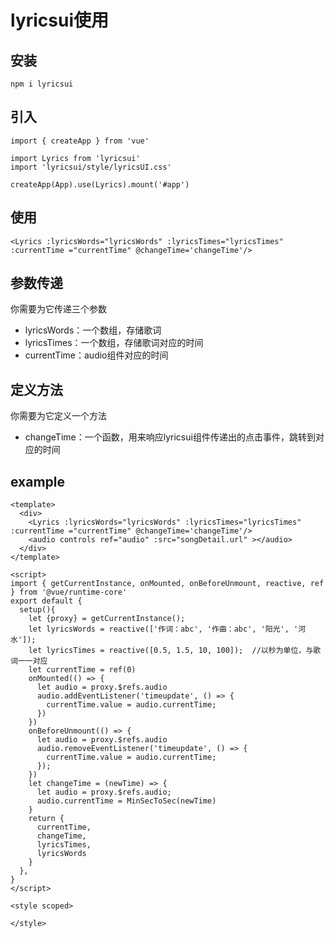 # lyricsui使用

## 安装

```npm i lyricsui```

## 引入

```
import { createApp } from 'vue'

import Lyrics from 'lyricsui'
import 'lyricsui/style/lyricsUI.css'

createApp(App).use(Lyrics).mount('#app')
```

## 使用

```
<Lyrics :lyricsWords="lyricsWords" :lyricsTimes="lyricsTimes" :currentTime ="currentTime" @changeTime='changeTime'/>
```

## 参数传递

你需要为它传递三个参数

* lyricsWords：一个数组，存储歌词
* lyricsTimes：一个数组，存储歌词对应的时间
* currentTime：audio组件对应的时间

## 定义方法

你需要为它定义一个方法

* changeTime：一个函数，用来响应lyricsui组件传递出的点击事件，跳转到对应的时间

## example

```
<template>
  <div>
    <Lyrics :lyricsWords="lyricsWords" :lyricsTimes="lyricsTimes" :currentTime ="currentTime" @changeTime='changeTime'/>
    <audio controls ref="audio" :src="songDetail.url" ></audio>
  </div>
</template>

<script>
import { getCurrentInstance, onMounted, onBeforeUnmount, reactive, ref } from '@vue/runtime-core'
export default {
  setup(){
    let {proxy} = getCurrentInstance();
    let lyricsWords = reactive(['作词：abc', '作曲：abc', '阳光', '河水']);
    let lyricsTimes = reactive([0.5, 1.5, 10, 100]);  //以秒为单位，与歌词一一对应
    let currentTime = ref(0)
    onMounted(() => {
      let audio = proxy.$refs.audio
      audio.addEventListener('timeupdate', () => {
        currentTime.value = audio.currentTime;
      })
    })
    onBeforeUnmount(() => {
      let audio = proxy.$refs.audio
      audio.removeEventListener('timeupdate', () => {
        currentTime.value = audio.currentTime;
      });
    })
    let changeTime = (newTime) => {
      let audio = proxy.$refs.audio;
      audio.currentTime = MinSecToSec(newTime)
    }
    return {
      currentTime,
      changeTime,
      lyricsTimes,
      lyricsWords
    }
  },
}
</script>

<style scoped>

</style>
```
